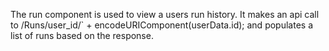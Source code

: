 The run component is used to view a users run history. It makes an api call to /Runs/user_id/` + encodeURIComponent(userData.id); and populates a list of runs based on the response.
